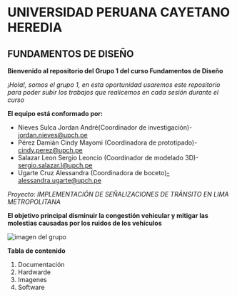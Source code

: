 # UNIVERSIDAD PERUANA CAYETANO HEREDIA
## FUNDAMENTOS DE DISEÑO
**Bienvenido al repositorio del Grupo 1 del curso Fundamentos de Diseño**

*¡Hola!, somos el grupo 1, en esta oportunidad usaremos este repositorio para poder subir los trabajos que realicemos en cada sesión durante el curso*

**El equipo está conformado por:**
- Nieves Sulca Jordan André(Coordinador de investigación)- jordan.nieves@upch.pe
- Pérez Damián Cindy Mayomi (Coordinadora de prototipado)- cindy.perez@upch.pe
- Salazar Leon Sergio Leoncio (Coordinador de modelado 3D)- sergio.salazar.l@upch.pe
- Ugarte Cruz Alessandra (Coordinadora de boceto)-alessandra.ugarte@upch.pe
  


*Proyecto: IMPLEMENTACIÓN DE SEÑALIZACIONES DE TRÁNSITO EN LIMA METROPOLITANA*

**El objetivo principal disminuir la congestión vehicular y mitigar las molestias causadas por los ruidos de los vehículos**

![imagen del grupo](https://elcomercio.pe/resizer/G6lXX5AIwXCtFJ55obIDjmtZ99E=/980x528/smart/filters:format(jpeg):quality(75)/arc-anglerfish-arc2-prod-elcomercio.s3.amazonaws.com/public/GXRHOH7ALRBFDIFPISHBFMPVYU.jpg)

**Tabla de contenido**
1.   Documentación
2.   Hardwarde
3.   Imagenes
4.   Software



